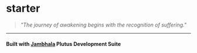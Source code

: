 # starter

> *"The journey of awakening begins with the recognition of suffering."*
***
#### **Built with [Jambhala](https://github.com/iburzynski/starter) Plutus Development Suite**